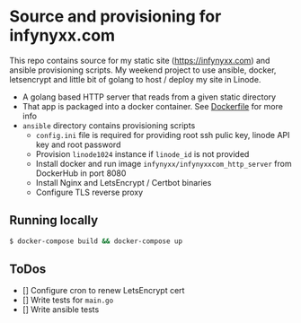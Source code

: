 # Source and provisioning for infynyxx.com

This repo contains source for my static site (https://infynyxx.com) and ansible provisioning scripts. My weekend project to use ansible, docker, letsencrypt and little bit of golang to host / deploy my site in Linode.

* A golang based HTTP server that reads from a given static directory
* That app is packaged into a docker container. See [Dockerfile](./Dockerfile) for more info
* `ansible` directory contains provisioning scripts
  * `config.ini` file is required for providing root ssh pulic key, linode API key and root password
  * Provision `linode1024` instance if `linode_id` is not provided
  * Install docker and run image `infynyxx/infynyxxcom_http_server` from DockerHub in port 8080
  * Install Nginx and LetsEncrypt / Certbot binaries
  * Configure TLS reverse proxy

## Running locally

``` bash
$ docker-compose build && docker-compose up
```

## ToDos

- [] Configure cron to renew LetsEncrypt cert
- [] Write tests for `main.go`
- [] Write ansible tests
